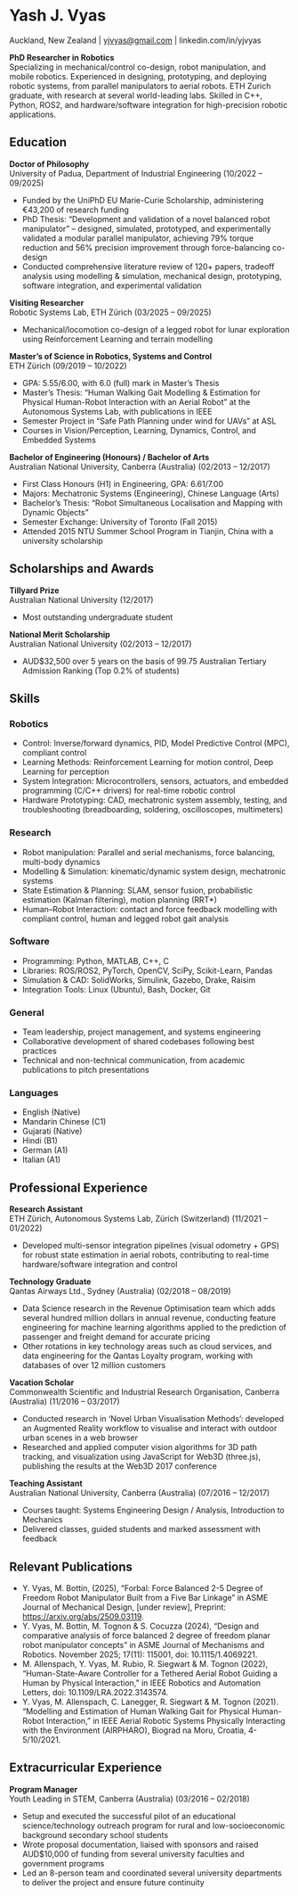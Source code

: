 # Yash J. Vyas
Auckland, New Zealand | yjvyas@gmail.com | linkedin.com/in/yjvyas  

**PhD Researcher in Robotics**  
Specializing in mechanical/control co-design, robot manipulation, and mobile robotics. Experienced in designing, prototyping, and deploying robotic systems, from parallel manipulators to aerial robots. ETH Zurich graduate, with research at several world-leading labs. Skilled in C++, Python, ROS2, and hardware/software integration for high-precision robotic applications.

## Education

**Doctor of Philosophy**  
University of Padua, Department of Industrial Engineering (10/2022 – 09/2025)  
- Funded by the UniPhD EU Marie-Curie Scholarship, administering €43,200 of research funding  
- PhD Thesis: “Development and validation of a novel balanced robot manipulator” – designed, simulated, prototyped, and experimentally validated a modular parallel manipulator, achieving 79% torque reduction and 56% precision improvement through force-balancing co-design  
- Conducted comprehensive literature review of 120+ papers, tradeoff analysis using modelling & simulation, mechanical design, prototyping, software integration, and experimental validation  

**Visiting Researcher**  
Robotic Systems Lab, ETH Zürich (03/2025 – 09/2025)  
- Mechanical/locomotion co-design of a legged robot for lunar exploration using Reinforcement Learning and terrain modelling  

**Master’s of Science in Robotics, Systems and Control**  
ETH Zürich (09/2019 – 10/2022)  
- GPA: 5.55/6.00, with 6.0 (full) mark in Master’s Thesis  
- Master’s Thesis: “Human Walking Gait Modelling & Estimation for Physical Human-Robot Interaction with an Aerial Robot” at the Autonomous Systems Lab, with publications in IEEE  
- Semester Project in “Safe Path Planning under wind for UAVs” at ASL  
- Courses in Vision/Perception, Learning, Dynamics, Control, and Embedded Systems  

**Bachelor of Engineering (Honours) / Bachelor of Arts**  
Australian National University, Canberra (Australia) (02/2013 – 12/2017)  
- First Class Honours (H1) in Engineering, GPA: 6.61/7.00  
- Majors: Mechatronic Systems (Engineering), Chinese Language (Arts)  
- Bachelor’s Thesis: “Robot Simultaneous Localisation and Mapping with Dynamic Objects”  
- Semester Exchange: University of Toronto (Fall 2015)  
- Attended 2015 NTU Summer School Program in Tianjin, China with a university scholarship  

## Scholarships and Awards

**Tillyard Prize**  
Australian National University (12/2017)  
- Most outstanding undergraduate student  

**National Merit Scholarship**  
Australian National University (02/2013 – 12/2017)  
- AUD$32,500 over 5 years on the basis of 99.75 Australian Tertiary Admission Ranking (Top 0.2% of students)  

## Skills

### Robotics
- Control: Inverse/forward dynamics, PID, Model Predictive Control (MPC), compliant control  
- Learning Methods: Reinforcement Learning for motion control, Deep Learning for perception  
- System Integration: Microcontrollers, sensors, actuators, and embedded programming (C/C++ drivers) for real-time robotic control  
- Hardware Prototyping: CAD, mechatronic system assembly, testing, and troubleshooting (breadboarding, soldering, oscilloscopes, multimeters)  

### Research
- Robot manipulation: Parallel and serial mechanisms, force balancing, multi-body dynamics  
- Modelling & Simulation: kinematic/dynamic system design, mechatronic systems  
- State Estimation & Planning: SLAM, sensor fusion, probabilistic estimation (Kalman filtering), motion planning (RRT*)  
- Human–Robot Interaction: contact and force feedback modelling with compliant control, human and legged robot gait analysis  

### Software
- Programming: Python, MATLAB, C++, C  
- Libraries: ROS/ROS2, PyTorch, OpenCV, SciPy, Scikit-Learn, Pandas  
- Simulation & CAD: SolidWorks, Simulink, Gazebo, Drake, Raisim  
- Integration Tools: Linux (Ubuntu), Bash, Docker, Git  

### General
- Team leadership, project management, and systems engineering  
- Collaborative development of shared codebases following best practices  
- Technical and non-technical communication, from academic publications to pitch presentations  

### Languages
- English (Native)  
- Mandarin Chinese (C1)  
- Gujarati (Native)  
- Hindi (B1)  
- German (A1)  
- Italian (A1)  

## Professional Experience

**Research Assistant**  
ETH Zürich, Autonomous Systems Lab, Zürich (Switzerland) (11/2021 – 01/2022)  
- Developed multi-sensor integration pipelines (visual odometry + GPS) for robust state estimation in aerial robots, contributing to real-time hardware/software integration and control  

**Technology Graduate**  
Qantas Airways Ltd., Sydney (Australia) (02/2018 – 08/2019)  
- Data Science research in the Revenue Optimisation team which adds several hundred million dollars in annual revenue, conducting feature engineering for machine learning algorithms applied to the prediction of passenger and freight demand for accurate pricing  
- Other rotations in key technology areas such as cloud services, and data engineering for the Qantas Loyalty program, working with databases of over 12 million customers  

**Vacation Scholar**  
Commonwealth Scientific and Industrial Research Organisation, Canberra (Australia) (11/2016 – 03/2017)  
- Conducted research in ‘Novel Urban Visualisation Methods’: developed an Augmented Reality workflow to visualise and interact with outdoor urban scenes in a web browser  
- Researched and applied computer vision algorithms for 3D path tracking, and visualization using JavaScript for Web3D (three.js), publishing the results at the Web3D 2017 conference  

**Teaching Assistant**  
Australian National University, Canberra (Australia) (07/2016 – 12/2017)  
- Courses taught: Systems Engineering Design / Analysis, Introduction to Mechanics  
- Delivered classes, guided students and marked assessment with feedback  

## Relevant Publications
- Y. Vyas, M. Bottin, (2025), “Forbal: Force Balanced 2-5 Degree of Freedom Robot Manipulator Built from a Five Bar Linkage” in ASME Journal of Mechanical Design, [under review], Preprint: https://arxiv.org/abs/2509.03119.  
- Y. Vyas, M. Bottin, M. Tognon & S. Cocuzza (2024), “Design and comparative analysis of force balanced 2 degree of freedom planar robot manipulator concepts” in ASME Journal of Mechanisms and Robotics. November 2025; 17(11): 115001, doi: 10.1115/1.4069221.  
- M. Allenspach, Y. Vyas, M. Rubio, R. Siegwart & M. Tognon (2022), “Human-State-Aware Controller for a Tethered Aerial Robot Guiding a Human by Physical Interaction,” in IEEE Robotics and Automation Letters, doi: 10.1109/LRA.2022.3143574.  
- Y. Vyas, M. Allenspach, C. Lanegger, R. Siegwart & M. Tognon (2021). “Modelling and Estimation of Human Walking Gait for Physical Human-Robot Interaction,” in IEEE Aerial Robotic Systems Physically Interacting with the Environment (AIRPHARO), Biograd na Moru, Croatia, 4-5/10/2021.  

## Extracurricular Experience

**Program Manager**  
Youth Leading in STEM, Canberra (Australia) (03/2016 – 02/2018)  
- Setup and executed the successful pilot of an educational science/technology outreach program for rural and low-socioeconomic background secondary school students  
- Wrote proposal documentation, liaised with sponsors and raised AUD$10,000 of funding from several university faculties and government programs  
- Led an 8-person team and coordinated several university departments to deliver the project and ensure future continuity
